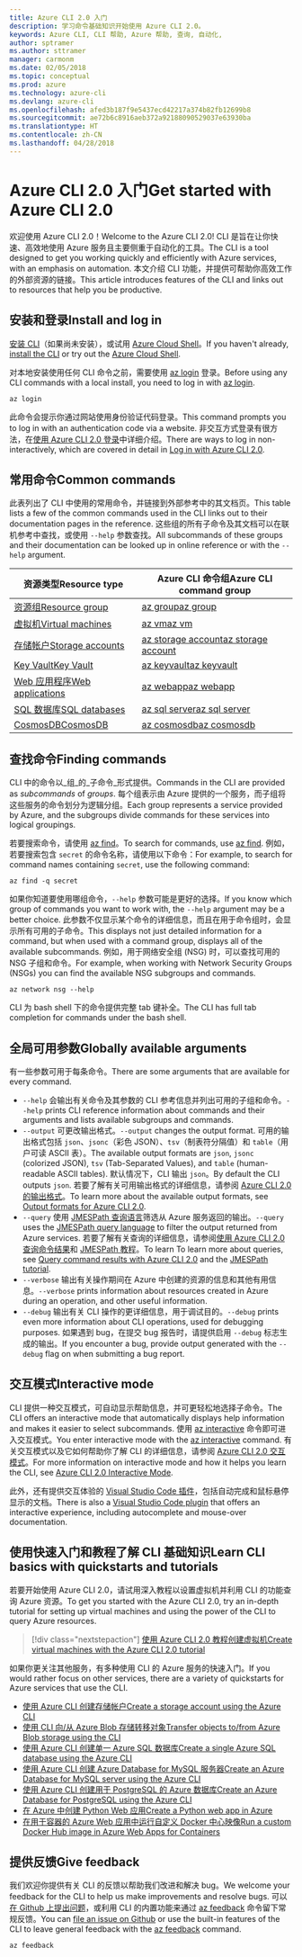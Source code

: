```yaml
---
title: Azure CLI 2.0 入门
description: 学习命令基础知识开始使用 Azure CLI 2.0。
keywords: Azure CLI, CLI 帮助, Azure 帮助, 查询, 自动化,
author: sptramer
ms.author: sttramer
manager: carmonm
ms.date: 02/05/2018
ms.topic: conceptual
ms.prod: azure
ms.technology: azure-cli
ms.devlang: azure-cli
ms.openlocfilehash: afed3b187f9e5437ecd42217a374b82fb12699b8
ms.sourcegitcommit: ae72b6c8916aeb372a92188090529037e63930ba
ms.translationtype: HT
ms.contentlocale: zh-CN
ms.lasthandoff: 04/28/2018
---
```

# <a name="get-started-with-azure-cli-20"></a><span data-ttu-id="8b0d0-104">Azure CLI 2.0 入门</span><span class="sxs-lookup"><span data-stu-id="8b0d0-104">Get started with Azure CLI 2.0</span></span>

<span data-ttu-id="8b0d0-105">欢迎使用 Azure CLI 2.0！</span><span class="sxs-lookup"><span data-stu-id="8b0d0-105">Welcome to the Azure CLI 2.0!</span></span> <span data-ttu-id="8b0d0-106">CLI 是旨在让你快速、高效地使用 Azure 服务且主要侧重于自动化的工具。</span><span class="sxs-lookup"><span data-stu-id="8b0d0-106">The CLI is a tool designed to get you working quickly and efficiently with Azure services, with an emphasis on automation.</span></span> <span data-ttu-id="8b0d0-107">本文介绍 CLI 功能，并提供可帮助你高效工作的外部资源的链接。</span><span class="sxs-lookup"><span data-stu-id="8b0d0-107">This article introduces features of the CLI and links out to resources that help you be productive.</span></span>

## <a name="install-and-log-in"></a><span data-ttu-id="8b0d0-108">安装和登录</span><span class="sxs-lookup"><span data-stu-id="8b0d0-108">Install and log in</span></span>

<span data-ttu-id="8b0d0-109">[安装 CLI](install-azure-cli.md)（如果尚未安装），或试用 [Azure Cloud Shell](/azure/cloud-shell/overview)。</span><span class="sxs-lookup"><span data-stu-id="8b0d0-109">If you haven't already, [install the CLI](install-azure-cli.md) or try out the [Azure Cloud Shell](/azure/cloud-shell/overview).</span></span>

<span data-ttu-id="8b0d0-110">对本地安装使用任何 CLI 命令之前，需要使用 [az login](/cli/azure/reference-index#az-login) 登录。</span><span class="sxs-lookup"><span data-stu-id="8b0d0-110">Before using any CLI commands with a local install, you need to log in with [az login](/cli/azure/reference-index#az-login).</span></span>

```azurecli
az login
```

<span data-ttu-id="8b0d0-111">此命令会提示你通过网站使用身份验证代码登录。</span><span class="sxs-lookup"><span data-stu-id="8b0d0-111">This command prompts you to log in with an authentication code via a website.</span></span> <span data-ttu-id="8b0d0-112">非交互方式登录有很方法，在[使用 Azure CLI 2.0 登录](authenticate-azure-cli.md)中详细介绍。</span><span class="sxs-lookup"><span data-stu-id="8b0d0-112">There are ways to log in non-interactively, which are covered in detail in [Log in with Azure CLI 2.0](authenticate-azure-cli.md).</span></span>

## <a name="common-commands"></a><span data-ttu-id="8b0d0-113">常用命令</span><span class="sxs-lookup"><span data-stu-id="8b0d0-113">Common commands</span></span>

<span data-ttu-id="8b0d0-114">此表列出了 CLI 中使用的常用命令，并链接到外部参考中的其文档页。</span><span class="sxs-lookup"><span data-stu-id="8b0d0-114">This table lists a few of the common commands used in the CLI links out to their documentation pages in the reference.</span></span>
<span data-ttu-id="8b0d0-115">这些组的所有子命令及其文档可以在联机参考中查找，或使用 `--help` 参数查找。</span><span class="sxs-lookup"><span data-stu-id="8b0d0-115">All subcommands of these groups and their documentation can be looked up in online reference or with the `--help` argument.</span></span>

| <span data-ttu-id="8b0d0-116">资源类型</span><span class="sxs-lookup"><span data-stu-id="8b0d0-116">Resource type</span></span> | <span data-ttu-id="8b0d0-117">Azure CLI 命令组</span><span class="sxs-lookup"><span data-stu-id="8b0d0-117">Azure CLI command group</span></span> |
|---------------|-------------------------|
| [<span data-ttu-id="8b0d0-118">资源组</span><span class="sxs-lookup"><span data-stu-id="8b0d0-118">Resource group</span></span>](/azure/azure-resource-manager/resource-group-overview) | [<span data-ttu-id="8b0d0-119">az group</span><span class="sxs-lookup"><span data-stu-id="8b0d0-119">az group</span></span>](/cli/azure/group) |
| [<span data-ttu-id="8b0d0-120">虚拟机</span><span class="sxs-lookup"><span data-stu-id="8b0d0-120">Virtual machines</span></span>](/azure/virtual-machines) | [<span data-ttu-id="8b0d0-121">az vm</span><span class="sxs-lookup"><span data-stu-id="8b0d0-121">az vm</span></span>](/cli/azure/vm) |
| [<span data-ttu-id="8b0d0-122">存储帐户</span><span class="sxs-lookup"><span data-stu-id="8b0d0-122">Storage accounts</span></span>](/azure/storage/common/storage-introduction) | [<span data-ttu-id="8b0d0-123">az storage account</span><span class="sxs-lookup"><span data-stu-id="8b0d0-123">az storage account</span></span>](/cli/azure/storage/account) |
| [<span data-ttu-id="8b0d0-124">Key Vault</span><span class="sxs-lookup"><span data-stu-id="8b0d0-124">Key Vault</span></span>](/azure/key-vault/key-vault-whatis) | [<span data-ttu-id="8b0d0-125">az keyvault</span><span class="sxs-lookup"><span data-stu-id="8b0d0-125">az keyvault</span></span>](/cli/azure/keyvault) |
| [<span data-ttu-id="8b0d0-126">Web 应用程序</span><span class="sxs-lookup"><span data-stu-id="8b0d0-126">Web applications</span></span>](/azure/ap-service) | [<span data-ttu-id="8b0d0-127">az webapp</span><span class="sxs-lookup"><span data-stu-id="8b0d0-127">az webapp</span></span>](/cli/azure/webapp) |
| [<span data-ttu-id="8b0d0-128">SQL 数据库</span><span class="sxs-lookup"><span data-stu-id="8b0d0-128">SQL databases</span></span>](/azure/sql-database) | [<span data-ttu-id="8b0d0-129">az sql server</span><span class="sxs-lookup"><span data-stu-id="8b0d0-129">az sql server</span></span>](/cli/azure/sql/server) |
| [<span data-ttu-id="8b0d0-130">CosmosDB</span><span class="sxs-lookup"><span data-stu-id="8b0d0-130">CosmosDB</span></span>](/azure/cosmos-db) | [<span data-ttu-id="8b0d0-131">az cosmosdb</span><span class="sxs-lookup"><span data-stu-id="8b0d0-131">az cosmosdb</span></span>](/cli/azure/cosmosdb) |

## <a name="finding-commands"></a><span data-ttu-id="8b0d0-132">查找命令</span><span class="sxs-lookup"><span data-stu-id="8b0d0-132">Finding commands</span></span>

<span data-ttu-id="8b0d0-133">CLI 中的命令以_组_的_子命令_形式提供。</span><span class="sxs-lookup"><span data-stu-id="8b0d0-133">Commands in the CLI are provided as _subcommands_ of _groups_.</span></span>
<span data-ttu-id="8b0d0-134">每个组表示由 Azure 提供的一个服务，而子组将这些服务的命令划分为逻辑分组。</span><span class="sxs-lookup"><span data-stu-id="8b0d0-134">Each group represents a service provided by Azure, and the subgroups divide commands for these services into logical groupings.</span></span>

<span data-ttu-id="8b0d0-135">若要搜索命令，请使用 [az find](/cli/azure/reference-index#az-find)。</span><span class="sxs-lookup"><span data-stu-id="8b0d0-135">To search for commands, use [az find](/cli/azure/reference-index#az-find).</span></span> <span data-ttu-id="8b0d0-136">例如，若要搜索包含 `secret` 的命令名称，请使用以下命令：</span><span class="sxs-lookup"><span data-stu-id="8b0d0-136">For example, to search for command names containing `secret`, use the following command:</span></span>

```azurecli
az find -q secret
```

<span data-ttu-id="8b0d0-137">如果你知道要使用哪组命令，`--help` 参数可能是更好的选择。</span><span class="sxs-lookup"><span data-stu-id="8b0d0-137">If you know which group of commands you want to work with, the `--help` argument may be a better choice.</span></span> <span data-ttu-id="8b0d0-138">此参数不仅显示某个命令的详细信息，而且在用于命令组时，会显示所有可用的子命令。</span><span class="sxs-lookup"><span data-stu-id="8b0d0-138">This displays not just detailed information for a command, but when used with a command group, displays all of the available subcommands.</span></span> <span data-ttu-id="8b0d0-139">例如，用于网络安全组 (NSG) 时，可以查找可用的 NSG 子组和命令。</span><span class="sxs-lookup"><span data-stu-id="8b0d0-139">For example, when working with Network Security Groups (NSGs) you can find the available NSG subgroups and commands.</span></span>

```azurecli
az network nsg --help
```

<span data-ttu-id="8b0d0-140">CLI 为 bash shell 下的命令提供完整 tab 键补全。</span><span class="sxs-lookup"><span data-stu-id="8b0d0-140">The CLI has full tab completion for commands under the bash shell.</span></span>

## <a name="globally-available-arguments"></a><span data-ttu-id="8b0d0-141">全局可用参数</span><span class="sxs-lookup"><span data-stu-id="8b0d0-141">Globally available arguments</span></span>

<span data-ttu-id="8b0d0-142">有一些参数可用于每条命令。</span><span class="sxs-lookup"><span data-stu-id="8b0d0-142">There are some arguments that are available for every command.</span></span>

* <span data-ttu-id="8b0d0-143">`--help` 会输出有关命令及其参数的 CLI 参考信息并列出可用的子组和命令。</span><span class="sxs-lookup"><span data-stu-id="8b0d0-143">`--help` prints CLI reference information about commands and their arguments and lists available subgroups and commands.</span></span>
* <span data-ttu-id="8b0d0-144">`--output` 可更改输出格式。</span><span class="sxs-lookup"><span data-stu-id="8b0d0-144">`--output` changes the output format.</span></span> <span data-ttu-id="8b0d0-145">可用的输出格式包括 `json`、`jsonc`（彩色 JSON）、`tsv`（制表符分隔值）和 `table`（用户可读 ASCII 表）。</span><span class="sxs-lookup"><span data-stu-id="8b0d0-145">The available output formats are `json`, `jsonc` (colorized JSON), `tsv` (Tab-Separated Values), and `table` (human-readable ASCII tables).</span></span> <span data-ttu-id="8b0d0-146">默认情况下，CLI 输出 `json`。</span><span class="sxs-lookup"><span data-stu-id="8b0d0-146">By default the CLI outputs `json`.</span></span> <span data-ttu-id="8b0d0-147">若要了解有关可用输出格式的详细信息，请参阅 [Azure CLI 2.0 的输出格式](format-output-azure-cli.md)。</span><span class="sxs-lookup"><span data-stu-id="8b0d0-147">To learn more about the available output formats, see [Output formats for Azure CLI 2.0](format-output-azure-cli.md).</span></span>
* <span data-ttu-id="8b0d0-148">`--query` 使用 [JMESPath 查询语言](http://jmespath.org/)筛选从 Azure 服务返回的输出。</span><span class="sxs-lookup"><span data-stu-id="8b0d0-148">`--query` uses the [JMESPath query language](http://jmespath.org/) to filter the output returned from Azure services.</span></span> <span data-ttu-id="8b0d0-149">若要了解有关查询的详细信息，请参阅[使用 Azure CLI 2.0 查询命令结果](query-azure-cli.md)和 [JMESPath 教程](http://jmespath.org/tutorial.html)。</span><span class="sxs-lookup"><span data-stu-id="8b0d0-149">To learn To learn more about queries, see [Query command results with Azure CLI 2.0](query-azure-cli.md) and the [JMESPath tutorial](http://jmespath.org/tutorial.html).</span></span>
* <span data-ttu-id="8b0d0-150">`--verbose` 输出有关操作期间在 Azure 中创建的资源的信息和其他有用信息。</span><span class="sxs-lookup"><span data-stu-id="8b0d0-150">`--verbose` prints information about resources created in Azure during an operation, and other useful information.</span></span>
* <span data-ttu-id="8b0d0-151">`--debug` 输出有关 CLI 操作的更详细信息，用于调试目的。</span><span class="sxs-lookup"><span data-stu-id="8b0d0-151">`--debug` prints even more information about CLI operations, used for debugging purposes.</span></span> <span data-ttu-id="8b0d0-152">如果遇到 bug，在提交 bug 报告时，请提供启用 `--debug` 标志生成的输出。</span><span class="sxs-lookup"><span data-stu-id="8b0d0-152">If you encounter a bug, provide output generated with the `--debug` flag on when submitting a bug report.</span></span>


## <a name="interactive-mode"></a><span data-ttu-id="8b0d0-153">交互模式</span><span class="sxs-lookup"><span data-stu-id="8b0d0-153">Interactive mode</span></span>

<span data-ttu-id="8b0d0-154">CLI 提供一种交互模式，可自动显示帮助信息，并可更轻松地选择子命令。</span><span class="sxs-lookup"><span data-stu-id="8b0d0-154">The CLI offers an interactive mode that automatically displays help information and makes it easier to select subcommands.</span></span> <span data-ttu-id="8b0d0-155">使用 [az interactive](/cli/azure/reference-index#az-interactive) 命令即可进入交互模式。</span><span class="sxs-lookup"><span data-stu-id="8b0d0-155">You enter interactive mode with the [az interactive](/cli/azure/reference-index#az-interactive) command.</span></span> <span data-ttu-id="8b0d0-156">有关交互模式以及它如何帮助你了解 CLI 的详细信息，请参阅 [Azure CLI 2.0 交互模式](interactive-azure-cli.md)。</span><span class="sxs-lookup"><span data-stu-id="8b0d0-156">For more information on interactive mode and how it helps you learn the CLI, see [Azure CLI 2.0 Interactive Mode](interactive-azure-cli.md).</span></span>

<span data-ttu-id="8b0d0-157">此外，还有提供交互体验的 [Visual Studio Code 插件](https://marketplace.visualstudio.com/items?itemName=ms-vscode.azurecli)，包括自动完成和鼠标悬停显示的文档。</span><span class="sxs-lookup"><span data-stu-id="8b0d0-157">There is also a [Visual Studio Code plugin](https://marketplace.visualstudio.com/items?itemName=ms-vscode.azurecli) that offers an interactive experience, including autocomplete and mouse-over documentation.</span></span>



## <a name="learn-cli-basics-with-quickstarts-and-tutorials"></a><span data-ttu-id="8b0d0-158">使用快速入门和教程了解 CLI 基础知识</span><span class="sxs-lookup"><span data-stu-id="8b0d0-158">Learn CLI basics with quickstarts and tutorials</span></span>

<span data-ttu-id="8b0d0-159">若要开始使用 Azure CLI 2.0，请试用深入教程以设置虚拟机并利用 CLI 的功能查询 Azure 资源。</span><span class="sxs-lookup"><span data-stu-id="8b0d0-159">To get you started with the Azure CLI 2.0, try an in-depth tutorial for setting up virtual machines and using the power of the CLI to query Azure resources.</span></span>

> [!div class="nextstepaction"]
> [<span data-ttu-id="8b0d0-160">使用 Azure CLI 2.0 教程创建虚拟机</span><span class="sxs-lookup"><span data-stu-id="8b0d0-160">Create virtual machines with the Azure CLI 2.0 tutorial</span></span>](azure-cli-vm-tutorial.yml)

<span data-ttu-id="8b0d0-161">如果你更关注其他服务，有多种使用 CLI 的 Azure 服务的快速入门。</span><span class="sxs-lookup"><span data-stu-id="8b0d0-161">If you would rather focus on other services, there are a variety of quickstarts for Azure services that use the CLI.</span></span>

* [<span data-ttu-id="8b0d0-162">使用 Azure CLI 创建存储帐户</span><span class="sxs-lookup"><span data-stu-id="8b0d0-162">Create a storage account using the Azure CLI</span></span>](/azure/storage/common/storage-quickstart-create-storage-account-cli)
* [<span data-ttu-id="8b0d0-163">使用 CLI 向/从 Azure Blob 存储转移对象</span><span class="sxs-lookup"><span data-stu-id="8b0d0-163">Transfer objects to/from Azure Blob storage using the CLI</span></span>](/azure/storage/blobs/storage-quickstart-blobs-cli)
* [<span data-ttu-id="8b0d0-164">使用 Azure CLI 创建单一 Azure SQL 数据库</span><span class="sxs-lookup"><span data-stu-id="8b0d0-164">Create a single Azure SQL database using the Azure CLI</span></span>](/azure/sql-database/sql-database-get-started-cli)
* [<span data-ttu-id="8b0d0-165">使用 Azure CLI 创建 Azure Database for MySQL 服务器</span><span class="sxs-lookup"><span data-stu-id="8b0d0-165">Create an Azure Database for MySQL server using the Azure CLI</span></span>](/azure/mysql/quickstart-create-mysql-server-database-using-azure-cli)
* [<span data-ttu-id="8b0d0-166">使用 Azure CLI 创建用于 PostgreSQL 的 Azure 数据库</span><span class="sxs-lookup"><span data-stu-id="8b0d0-166">Create an Azure Database for PostgreSQL using the Azure CLI</span></span>](/azure/postgresql/quickstart-create-server-database-azure-cli)
* [<span data-ttu-id="8b0d0-167">在 Azure 中创建 Python Web 应用</span><span class="sxs-lookup"><span data-stu-id="8b0d0-167">Create a Python web app in Azure</span></span>](/azure/app-service/app-service-web-get-started-python)
* [<span data-ttu-id="8b0d0-168">在用于容器的 Azure Web 应用中运行自定义 Docker 中心映像</span><span class="sxs-lookup"><span data-stu-id="8b0d0-168">Run a custom Docker Hub image in Azure Web Apps for Containers</span></span>](/azure/app-service/containers/quickstart-custom-docker-image)

## <a name="give-feedback"></a><span data-ttu-id="8b0d0-169">提供反馈</span><span class="sxs-lookup"><span data-stu-id="8b0d0-169">Give feedback</span></span>

<span data-ttu-id="8b0d0-170">我们欢迎你提供有关 CLI 的反馈以帮助我们改进和解决 bug。</span><span class="sxs-lookup"><span data-stu-id="8b0d0-170">We welcome your feedback for the CLI to help us make improvements and resolve bugs.</span></span> <span data-ttu-id="8b0d0-171">可以[在 Github 上提出问题](https://github.com/azure/azure-cli/issues)，或利用 CLI 的内置功能来通过 [az feedback](/cli/azure/reference-index#az-feedback) 命令留下常规反馈。</span><span class="sxs-lookup"><span data-stu-id="8b0d0-171">You can [file an issue on Github](https://github.com/azure/azure-cli/issues) or use the built-in features of the CLI to leave general feedback with the [az feedback](/cli/azure/reference-index#az-feedback) command.</span></span>

```azurecli
az feedback
```
